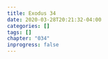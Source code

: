 ```yaml
---
title: Exodus 34
date: 2020-03-28T20:21:32-04:00
categories: []
tags: []
chapter: "034"
inprogress: false
---
```


